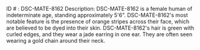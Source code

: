 ID # : DSC-MATE-8162
Description: DSC-MATE-8162 is a female human of indeterminate age, standing approximately 5'6". DSC-MATE-8162's most notable feature is the presence of orange stripes across their face, which are believed to be dyed into their skin. DSC-MATE-8162's hair is green with curled edges, and they wear a jade earring in one ear. They are often seen wearing a gold chain around their neck.
